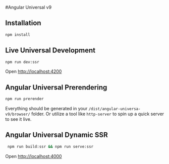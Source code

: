 #Angular Universal v9

## Installation

```bash
npm install
```

## Live Universal Development

```bash
npm run dev:ssr
```

Open [http://localhost:4200](http://localhost:4200)

## Angular Universal Prerendering

```bash
npm run prerender
```

Everything should be generated in your `/dist/angular-universa-v9/browser/` folder. Or utilize a tool like `http-server` to spin up a quick server to see it live.

## Angular Universal Dynamic SSR

```bash
 npm run build:ssr && npm run serve:ssr
```

Open [http://localhost:4000](http://localhost:4000)


